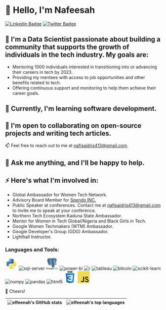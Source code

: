 # 👋 Hello, I'm Nafeesah

[![Linkedin Badge](https://img.shields.io/badge/-nafisa-lawal-idris-blue?style=for-the-badge&logo=Linkedin&logoColor=white)](https://www.linkedin.com/in/nafisa-lawal-idris/)
[![Twitter Badge](https://img.shields.io/badge/-@FeenahNafeesah-1ca0f1?style=for-the-badge&logo=twitter&logoColor=white)](https://twitter.com/FeenahNafeesah)

## 👀 I'm a Data Scientist passionate about building a community that supports the growth of individuals in the tech industry. My goals are:

- Mentoring 1000 individuals interested in transitioning into or advancing their careers in tech by 2023.
- Providing my mentees with access to job opportunities and other benefits related to tech.
- Offering continuous support and monitoring to help them achieve their career goals.

## 🌱 Currently, I'm learning software development.

## 💞️ I'm open to collaborating on open-source projects and writing tech articles.

📫 Feel free to reach out to me at nafisaidris413@gmail.com.

## 💬 Ask me anything, and I'll be happy to help.

## ⚡️ Here's what I'm involved in:

- Global Ambassador for Women Tech Network.
- Advisory Board Member for [Spendo INC.](https://github.com/Spendoware)
- Public Speaker at conferences. Contact me at nafisaidris413@gmail.com to invite me to speak at your conference.
- Northern Tech Ecosystem Kaduna State Ambassador.
- Mentor for Women in Tech Global/Nigeria and Black Girls in Tech.
- Google Women Techmakers (WTM) Ambassador.
- Google Developer's Group (GDG) Ambassador.
- Lighthall Instructor.

<h3 align="left">Languages and Tools:</h3>
<p align="left">
  <img src="https://raw.githubusercontent.com/devicons/devicon/master/icons/python/python-original.svg" alt="python" width="40" height="40"/>
  <img src="https://www.svgrepo.com/show/303229/microsoft-sql-server-logo.svg" alt="sql-server" width="40" height="40"/>
  <img src="https://raw.githubusercontent.com/devicons/devicon/master/icons/postgresql/postgresql-original-wordmark.svg" alt="postgresql" width="40" height="40"/>
  <img src="https://www.vectorlogo.zone/logos/microsoft_powerbi/microsoft_powerbi-icon.svg" alt="power-bi" width="40" height="40"/>
  <img src="https://www.vectorlogo.zone/logos/r-project/r-project-icon.svg" alt="r" width="40" height="40"/>
  <img src="https://www.vectorlogo.zone/logos/tableau/tableau-icon.svg" alt="tableau" width="40" height="40"/>
  <img src="https://upload.wikimedia.org/wikipedia/commons/4/46/Bitcoin.svg" alt="bitcoin" width="40" height="40"/>
  <img src="https://upload.wikimedia.org/wikipedia/commons/0/05/Scikit_learn_logo_small.svg" alt="scikit-learn" width="40" height="40"/>
  <img src="https://upload.wikimedia.org/wikipedia/commons/1/1a/NumPy_logo.svg" alt="numpy" width="40" height="40"/>
  <img src="https://upload.wikimedia.org/wikipedia/commons/e/ed/Pandas_logo.svg" alt="pandas" width="40" height="40"/>
  <img src="https://upload.wikimedia.org/wikipedia/commons/3/38/HTML5_Badge.svg" alt="html5" width="40" height="40"/>
  <img src="https://raw.githubusercontent.com/devicons/devicon/master/icons/css3/css3-original-wordmark.svg" alt="css3" width="40" height="40"/>
  <img src="https://raw.githubusercontent.com/devicons/devicon/master/icons/javascript/javascript-original.svg" alt="javascript" width="40" height="40"/>
</p>


🥂 Cheers!

| ![elfeenah's GitHub stats](https://github-readme-stats.vercel.app/api?username=elfeenah&show_icons=true&include_all_commits=true&hide_border=true) | ![elfeenah's top languages](https://github-readme-stats.vercel.app/api/top-langs/?username=elfeenah&langs_count=8&layout=compact&hide_border=true) |
| ------------- | ------------- |

